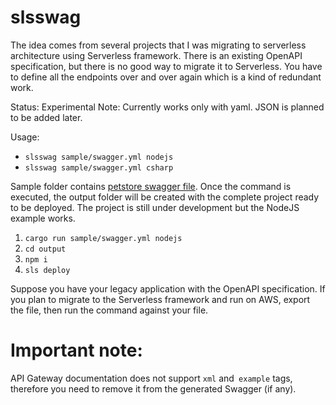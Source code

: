 # slsswag

The idea comes from several projects that I was migrating to serverless architecture using Serverless framework. There is an existing OpenAPI specification, but there is no good way to migrate it to Serverless. You have to define all the endpoints over and over again which is a kind of redundant work. 

Status: Experimental
Note: Currently works only with yaml. JSON is planned to be added later.

Usage:
- `slsswag sample/swagger.yml nodejs`
- `slsswag sample/swagger.yml csharp`


Sample folder contains [petstore swagger file](https://petstore.swagger.io/). Once the command is executed, the output folder will be created with the complete project ready to be deployed. The project is still under development but the NodeJS example works.

1. `cargo run sample/swagger.yml nodejs`
2. `cd output`
3. `npm i`
4. `sls deploy`

Suppose you have your legacy application with the OpenAPI specification. If you plan to migrate to the Serverless framework and run on AWS, export the file, then run the command against your file. 

# Important note:
API Gateway documentation does not support `xml` and` example` tags, therefore you need to remove it from the generated Swagger (if any). 
